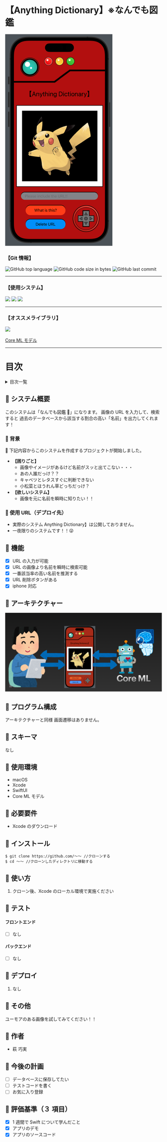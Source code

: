 # 【Anything Dictionary】※なんでも図鑑

![](img/2023-06-16-00-58-01.png)

### 【Git 情報】

![GitHub top language](https://img.shields.io/github/languages/top/hagi-takumi/swift_img_CHK)
![GitHub code size in bytes](https://img.shields.io/github/languages/code-size/hagi-takumi/swift_img_CHK)
![GitHub last commit](https://img.shields.io/github/last-commit/hagi-takumi/swift_img_CHK)

---

### 【使用システム】

<div>
<img src="https://img.shields.io/badge/-Xcode-1575F9.svg?logo=xcode&style=plastic">
<img src="https://img.shields.io/badge/-Swift-FA7343.svg?logo=swift&style=plastic">
<img src="https://img.shields.io/badge/-Core%20ML%20Model-EF9421.svg?logo=swift&style=plastic">
</div>

<hr>

### 【オススメライブラリ】

<div>
<img src="https://img.shields.io/badge/-Core%20ML%20Model-EF9421.svg?logo=swift&style=plastic">

[Core ML モデル](https://developer.apple.com/jp/machine-learning/models/)

</div>

<hr>

# 目次

<details>

<summary>目次一覧</summary>

<!-- START doctoc generated TOC please keep comment here to allow auto update -->
<!-- DON'T EDIT THIS SECTION, INSTEAD RE-RUN doctoc TO UPDATE -->

- [🎤 システム概要](#-%E3%82%B7%E3%82%B9%E3%83%86%E3%83%A0%E6%A6%82%E8%A6%81)
  - [🎤 背景](#-%E8%83%8C%E6%99%AF)
  - [🎤 使用 URL（デプロイ先）](#-%E4%BD%BF%E7%94%A8-url%E3%83%87%E3%83%97%E3%83%AD%E3%82%A4%E5%85%88)
- [🎤 機能](#-%E6%A9%9F%E8%83%BD)
- [🎤 アーキテクチャー](#-%E3%82%A2%E3%83%BC%E3%82%AD%E3%83%86%E3%82%AF%E3%83%81%E3%83%A3%E3%83%BC)
- [🎤 プログラム構成](#-%E3%83%97%E3%83%AD%E3%82%B0%E3%83%A9%E3%83%A0%E6%A7%8B%E6%88%90)
- [🎤 スキーマ](#-%E3%82%B9%E3%82%AD%E3%83%BC%E3%83%9E)
- [🎤 使用環境](#-%E4%BD%BF%E7%94%A8%E7%92%B0%E5%A2%83)
- [🎤 必要要件](#-%E5%BF%85%E8%A6%81%E8%A6%81%E4%BB%B6)
- [🎤 インストール](#-%E3%82%A4%E3%83%B3%E3%82%B9%E3%83%88%E3%83%BC%E3%83%AB)
- [🎤 使い方](#-%E4%BD%BF%E3%81%84%E6%96%B9)
- [🎤 テスト](#-%E3%83%86%E3%82%B9%E3%83%88)
- [🎤 デプロイ](#-%E3%83%87%E3%83%97%E3%83%AD%E3%82%A4)
- [🎤 その他](#-%E3%81%9D%E3%81%AE%E4%BB%96)
- [🎤 作者](#-%E4%BD%9C%E8%80%85)
- [🎤 今後の計画](#-%E4%BB%8A%E5%BE%8C%E3%81%AE%E8%A8%88%E7%94%BB)
- [🎤 評価基準（8 項目）](#-%E8%A9%95%E4%BE%A1%E5%9F%BA%E6%BA%968-%E9%A0%85%E7%9B%AE)

<!-- END doctoc generated TOC please keep comment here to allow auto update -->

</details>

## 🎤 システム概要

このシステムは「なんでも図鑑 🧠」になります。
画像の URL を入力して、検索すると
過去のデータベースから該当する割合の高い「名前」を出力してくれます！

### 🎤 背景

🚩 下記内容からこのシステムを作成するプロジェクトが開始しました。

- **【困りごと】**
  - 画像やイメージがあるけど名前がスッと出てこない・・・
  - あの人誰だっけ？？
  - キャベツとレタスすぐに判断できない
  - 小松菜とほうれん草どっちだっけ？
- **【欲しいシステム】**
  - 画像を元に名前を瞬時に知りたい！！

### 🎤 使用 URL（デプロイ先）

- 実際のシステム Anything Dictionary】は公開しておりません。
- 一夜限りのシステムです！！😜

## 🎤 機能

- [x] URL の入力が可能
- [x] URL の画像より名前を瞬時に検索可能
- [x] 一番該当率の高い名前を推測する
- [x] URL 削除ボタンがある
- [x] iphone 対応

## 🎤 アーキテクチャー

![](img/2023-06-16-02-40-45.png)

## 🎤 プログラム構成

アーキテクチャーと同様
画面遷移はありません。

## 🎤 スキーマ

なし

## 🎤 使用環境

- macOS
- Xcode
- SwiftUI
- Core ML モデル

## 🎤 必要要件

- Xcode のダウンロード

## 🎤 インストール

```
$ git clone https://github.com/〜〜 //クローンする
$ cd 〜〜 //クローンしたディレクトリに移動する
```

## 🎤 使い方

1. クローン後、Xcode のローカル環境で実施ください

## 🎤 テスト

#### フロントエンド

- [ ] なし

#### バックエンド

- [ ] なし

## 🎤 デプロイ

1. なし

## 🎤 その他

ユーモアのある画像を試してみてください！！

## 🎤 作者

- 萩 巧実

## 🎤 今後の計画

- [ ] データベースに保存してたい
- [ ] テストコードを書く
- [ ] お気に入り登録

## 🎤 評価基準（３ 項目）

- [x] 1 週間で Swift について学んだこと
- [x] アプリのデモ
- [x] アプリのソースコード
